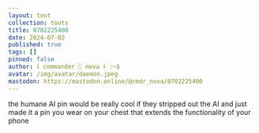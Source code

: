 ```yaml
---
layout: toot
collection: toots
title: 0702225400
date: 2024-07-02
published: true
tags: []
pinned: false
author: ⸸ commander ░ nova ⸸ :~$
avatar: /img/avatar/daemon.jpeg
mastodon: https://mastodon.online/@cmdr_nova/0702225400
---
```


the humane AI pin would be really cool if they stripped out the AI and just made it a pin you wear on your chest that extends the functionality of your phone

